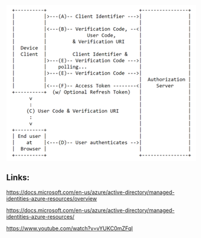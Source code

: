 ![managed-identities](https://github.com/damienbod/aspnetcore-standup-authn-authz/blob/main/images/device%20flow.png)

## Links:

https://docs.microsoft.com/en-us/azure/active-directory/managed-identities-azure-resources/overview

https://docs.microsoft.com/en-us/azure/active-directory/managed-identities-azure-resources/

https://www.youtube.com/watch?v=vYUKC0mZFqI
